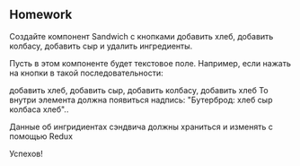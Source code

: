 ## Homework

Создайте компонент Sandwich с кнопками добавить хлеб, добавить колбасу, добавить сыр и удалить ингредиенты.

Пусть в этом компоненте будет текстовое поле. Например, если нажать на кнопки в такой последовательности:

добавить хлеб, добавить сыр, добавить колбасу, добавить хлеб То внутри элемента должна появиться надпись: "Бутерброд: хлеб сыр колбаса хлеб"..

Данные об ингридиентах сэндвича должны храниться и изменять с помощью Redux

Успехов!
